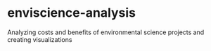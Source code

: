 # enviscience-analysis
Analyzing costs and benefits of environmental science projects and creating visualizations
